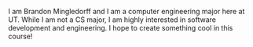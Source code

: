 I am Brandon Mingledorff and I am a computer engineering major here at UT. While I am not a CS major,
I am highly interested in software development and engineering. I hope to create something cool in this
course!

